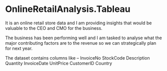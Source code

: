 # OnlineRetailAnalysis.Tableau

It is an online retail store data and I am providing insights that would be valuable to the CEO and CMO for the business. 

The business has been performing well and I am tasked to analyse what the major contributing factors are to the revenue so we can strategically plan for next year.

The dataset contains columns like –
InvoiceNo
StockCode 
Description 
Quantity 
InvoiceDate 
UnitPrice 
CustomerID 
Country 
